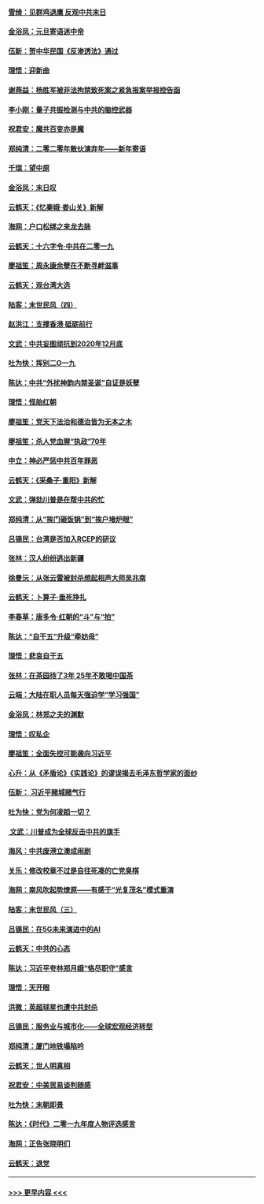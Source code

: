 #### [雪绮：见群鸡退鹰  反观中共末日](../pages/nsc993/n11762112.md?t=01021822) 
#### [金浴凤：元旦寄语迷中帝](../pages/nsc993/n11761788.md?t=01021822) 
#### [伍新：贺中华民国《反渗透法》通过](../pages/nsc993/n11761994.md?t=01021822) 
#### [理悟：迎新曲](../pages/nsc993/n11761152.md?t=01021822) 
#### [谢燕益：杨胜军被非法拘禁致死案之紧急报案举报控告函](../pages/nsc993/n11756134.md?t=01021822) 
#### [李小刚：量子共振检测与中共的脑控武器](../pages/nsc993/n11754518.md?t=01021822) 
#### [祝君安：魔共百变亦是魔](../pages/nsc993/n11754469.md?t=01021822) 
#### [郑纯清：二零二零年散伙演弃年——新年寄语](../pages/nsc993/n11754195.md?t=01021822) 
#### [千瑞：望中原](../pages/nsc993/n11754159.md?t=01021822) 
#### [金浴凤：末日叹](../pages/nsc993/n11752359.md?t=01021822) 
#### [云鹤天：《忆秦娥‧娄山关》新解](../pages/nsc993/n11752348.md?t=01021822) 
#### [海网：户口松绑之来龙去脉](../pages/nsc993/n11752328.md?t=01021822) 
#### [云鹤天：十六字令‧中共在二零一九](../pages/nsc993/n11752305.md?t=01021822) 
#### [廖祖笙：周永康余孽在不断寻衅滋事](../pages/nsc993/n11751013.md?t=01021822) 
#### [云鹤天：观台湾大选](../pages/nsc993/n11751007.md?t=01021822) 
#### [陆客：末世民风（四）](../pages/nsc993/n11749203.md?t=01021822) 
#### [赵洪江：支撑香港 砥砺前行](../pages/nsc993/n11748482.md?t=01021822) 
#### [文武：中共妄图顽抗到2020年12月底](../pages/nsc993/n11748446.md?t=01021822) 
#### [吐为快：挥别二O一九](../pages/nsc993/n11748411.md?t=01021822) 
#### [陈达：中共“外扰神韵内禁圣诞”自证是妖孽](../pages/nsc993/n11748226.md?t=01021822) 
#### [理悟：怪胎红朝](../pages/nsc993/n11748206.md?t=01021822) 
#### [廖祖笙：党天下法治和德治皆为无本之木](../pages/nsc993/n11748135.md?t=01021822) 
#### [廖祖笙：杀人党血腥“执政”70年](../pages/nsc993/n11745144.md?t=01021822) 
#### [中立：神必严惩中共百年罪恶](../pages/nsc993/n11744970.md?t=01021822) 
#### [云鹤天：《采桑子‧重阳》新解](../pages/nsc993/n11744948.md?t=01021822) 
#### [文武：弹劾川普是在帮中共的忙](../pages/nsc993/n11744758.md?t=01021822) 
#### [郑纯清：从“挨门砸饭锅”到“挨户堵炉眼”](../pages/nsc993/n11744745.md?t=01021822) 
#### [吕锡民：台湾是否加入RCEP的研议](../pages/nsc993/n11744701.md?t=01021822) 
#### [张林：汉人纷纷逃出新疆](../pages/nsc993/n11743530.md?t=01021822) 
#### [徐曼沅：从张云雷被封杀想起相声大师吴兆南](../pages/nsc993/n11741816.md?t=01021822) 
#### [云鹤天：卜算子‧垂死挣扎](../pages/nsc993/n11739956.md?t=01021822) 
#### [李春草：唐多令‧红朝的“斗”与“拍”](../pages/nsc993/n11739830.md?t=01021822) 
#### [陈达：“自干五”升级“牵妨母”](../pages/nsc993/n11739724.md?t=01021822) 
#### [理悟：悲哀自干五](../pages/nsc993/n11739547.md?t=01021822) 
#### [张林：在茶园待了3年 25年不敢喝中国茶](../pages/nsc993/n11739240.md?t=01021822) 
#### [云端：大陆在职人员每天强迫学“学习强国”](../pages/nsc993/n11738735.md?t=01021822) 
#### [金浴凤：林郑之夫的渊默](../pages/nsc993/n11737735.md?t=01021822) 
#### [理悟：叹私企](../pages/nsc993/n11737715.md?t=01021822) 
#### [廖祖笙：全面失控可能袭向习近平](../pages/nsc993/n11737704.md?t=01021822) 
#### [心升：从《矛盾论》《实践论》的谬误揭去毛泽东哲学家的面纱](../pages/nsc993/n11736962.md?t=01021822) 
#### [伍新： 习近平赌城赌气行](../pages/nsc993/n11736929.md?t=01021822) 
#### [吐为快：党为何凌蹈一切？](../pages/nsc993/n11736915.md?t=01021822) 
#### [ 文武：川普成为全球反击中共的旗手](../pages/nsc993/n11736882.md?t=01021822) 
#### [海风：中共废港立澳成闹剧](../pages/nsc993/n11735857.md?t=01021822) 
#### [关乐：修改校章不过是自往死凑的亡党臭棋](../pages/nsc993/n11735097.md?t=01021822) 
#### [海网：南风吹起势燎原——有感于“光复茂名”模式重演](../pages/nsc993/n11732308.md?t=01021822) 
#### [陆客：末世民风（三）](../pages/nsc993/n11732211.md?t=01021822) 
#### [吕锡民：在5G未来演进中的AI](../pages/nsc993/n11730010.md?t=01021822) 
#### [云鹤天：中共的心态](../pages/nsc993/n11729906.md?t=01021822) 
#### [陈达：习近平夸林郑月娥“恪尽职守”感言](../pages/nsc993/n11729881.md?t=01021822) 
#### [理悟：天开眼](../pages/nsc993/n11729699.md?t=01021822) 
#### [洪微：英超球星也遭中共封杀](../pages/nsc993/n11727243.md?t=01021822) 
#### [吕锡民：服务业与城市化——全球宏观经济转型](../pages/nsc993/n11725845.md?t=01021822) 
#### [郑纯清：厦门地铁塌陷吟](../pages/nsc993/n11725813.md?t=01021822) 
#### [云鹤天：世人明真相](../pages/nsc993/n11725621.md?t=01021822) 
#### [祝君安：中美贸易谈判随感](../pages/nsc993/n11725609.md?t=01021822) 
#### [吐为快：末朝即景](../pages/nsc993/n11723365.md?t=01021822) 
#### [陈达：《时代》二零一九年度人物评选感言](../pages/nsc993/n11723337.md?t=01021822) 
#### [海网：正告张晓明们](../pages/nsc993/n11723228.md?t=01021822) 
#### [云鹤天：退党](../pages/nsc993/n11723056.md?t=01021822) 

----
#### [ >>> 更早内容 <<< ](../indexes/nsc993-earlier.md)
